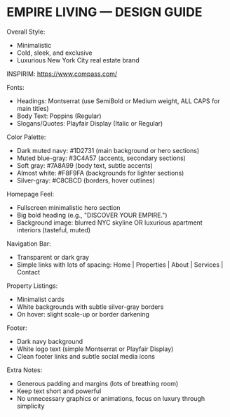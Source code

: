 # EMPIRE LIVING — DESIGN GUIDE

Overall Style:
- Minimalistic
- Cold, sleek, and exclusive
- Luxurious New York City real estate brand

INSPIRIM:
https://www.compass.com/

Fonts:
- Headings: Montserrat (use SemiBold or Medium weight, ALL CAPS for main titles)
- Body Text: Poppins (Regular)
- Slogans/Quotes: Playfair Display (Italic or Regular)

Color Palette:
- Dark muted navy: #1D2731 (main background or hero sections)
- Muted blue-gray: #3C4A57 (accents, secondary sections)
- Soft gray: #7A8A99 (body text, subtle accents)
- Almost white: #F8F9FA (backgrounds for lighter sections)
- Silver-gray: #C8CBCD (borders, hover outlines)

Homepage Feel:
- Fullscreen minimalistic hero section
- Big bold heading (e.g., "DISCOVER YOUR EMPIRE.")
- Background image: blurred NYC skyline OR luxurious apartment interiors (tasteful, muted)

Navigation Bar:
- Transparent or dark gray
- Simple links with lots of spacing: Home | Properties | About | Services | Contact

Property Listings:
- Minimalist cards
- White backgrounds with subtle silver-gray borders
- On hover: slight scale-up or border darkening

Footer:
- Dark navy background
- White logo text (simple Montserrat or Playfair Display)
- Clean footer links and subtle social media icons

Extra Notes:
- Generous padding and margins (lots of breathing room)
- Keep text short and powerful
- No unnecessary graphics or animations, focus on luxury through simplicity
